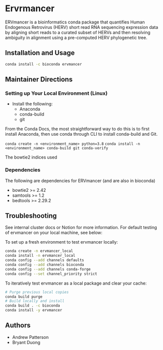 # Ervrmancer

ERVmancer is a bioinformatics conda package that quantifies Human Endogenous Retrovirus (HERV) short read RNA sequencing expression data by aligning short reads to a curated subset of HERVs and then resolving ambiguity in alignment using a pre-computed HERV phylogenetic tree.

## Installation and Usage

```bash
conda install -c bioconda ervmancer
```

## Maintainer Directions
### Setting up Your Local Environment (Linux)

* Install the following:
    * Anaconda
    * conda-build
    * git

From the Conda Docs, the most straightforward way to do this is to first install Anaconda, then use conda through CLI to install conda-build and Git.

```conda create -n <environment_name> python=3.8```
```conda install -n <environment_name> conda-build git conda-verify```

The bowtie2 indices used 

### Dependencies

The following are dependencies for ERVmancer (and are also in bioconda)
* bowtie2 >= 2.42
* samtools >= 1.2
* bedtools >= 2.29.2

## Troubleshooting

See internal cluster docs or Notion for more information. For default testing of ervmancer on your local machine, see below:

To set up a fresh environment to test ervmancer locally:

```bash
conda create -n ervmancer_local
conda install -n ervmancer_local
conda config --add channels defaults
conda config --add channels bioconda
conda config --add channels conda-forge
conda config --set channel_priority strict
```

To iteratively test ervmancer as a local package and clear your cache:

```bash
# Purge previous local copies
conda build purge
# Build locally and install
conda build . -c bioconda
conda install -y ervmancer
```

## Authors
* Andrew Patterson
* Bryant Duong